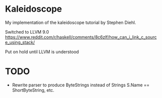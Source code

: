 # Kaleidoscope

My implementation of the kaleidoscope tutorial by Stephen Diehl.

Switched to LLVM 9.0
https://www.reddit.com/r/haskell/comments/8c6zlf/how_can_i_link_c_source_using_stack/

Put on hold until LLVM is understood

# TODO
- Rewrite parser to produce ByteStrings instead of Strings
S.Name == ShortByteString, etc.
